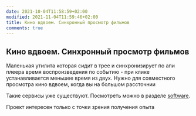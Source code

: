 ```yaml
---
date: 2021-10-04T11:58:59+02:00
modified: 2021-11-04T11:59:46+02:00
title: Кино вдвоем. Синхронный просмотр фильмов
comments: true
---
```


## Кино вдвоем. Синхронный просмотр фильмов
Маленькая утилита которая сидит в трее и синхронизирует по апи плеера время воспроизведения по событию - при клике устанавливается меньшее время из двух. Нужно для совместного просмотра кино вдвоем, когда вы на большом рассточнии

Такие сервисы уже существуют. Посмотреть можно в разделе [software](../software/kino-vdvoem). 

Проект интересен только с точки зрения получения опыта
